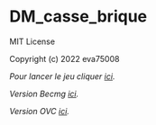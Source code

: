 # DM_casse_brique

MIT License

Copyright (c) 2022 eva75008

*Pour lancer le jeu cliquer [ici](https://kitao.github.io/pyxel/wasm/launcher/?run=eva75008.DM_casse_brique.jeu).*

*Version Becmg [ici](https://kitao.github.io/pyxel/wasm/launcher/?run=eva75008.DM_casse_brique.v2becmg).*

*Version OVC [ici](https://kitao.github.io/pyxel/wasm/launcher/?run=eva75008.DM_casse_brique.v3ovc).*
